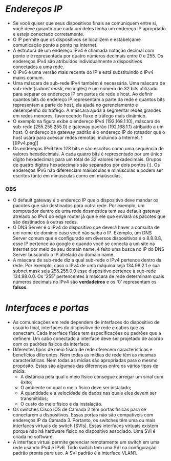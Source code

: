 # *Endereços IP*

- Se você quiser que seus dispositivos finais se comuniquem entre si, você deve garantir que cada um deles tenha um endereço IP apropriado e esteja conectado corretamente. 
- O IP permite que os dispositivos se localizem e estabelçame comunicação ponto a ponto na Internet. 
- A estrutura de um endereço IPv4 é chamada notação decimal com ponto e é representada por quatro números decimais entre 0 e 255. Os endereços IPv4 são atribuídos individualmente a dispositivos conectados a uma rede.
- O IPv6 é uma versão mais recente do IP e está substituindo o IPv4 mains comum.
- Uma máscara de sub-rede IPv4 também é necessária. Uma máscara de sub-rede (_subnet mask_, em inglês) é um número de 32 bits utilizado para separar os endereços IP em partes de rede e host. Ao definir quantos bits do endereço IP representam a parte da rede e quantos bits representam a parte do host, ela ajuda no gerenciamento e desempenho do tráfego. A máscara ajuda a segmentar redes grandes em redes menores, favorecendo fluxo e tráfego mais dinâmico. 
- O exemplo na figura exibe o endereço IPv4 (192.168.1.10), máscara de sub-rede (255.255.255.0) e gateway padrão (192.168.1.1) atribuído a um host. O endereço de gateway padrão é o endereço IP do roteador que o host usará para acessar redes remotas, incluindo a Internet.
  ![[IPv4.png]]
- Os endereços IPv6 têm 128 bits e são escritos como uma sequência de valores hexadecimais. A cada quatro bits é representado por um único dígito hexadecimal; para um total de 32 valores hexadecimais. Grupos de quatro dígitos hexadecimais são separados por dois pontos (:). Os endereços IPv6 não diferenciam maiúsculas e minúsculas e podem ser escritos tanto em minúsculas como em maiúsculas.

### **OBS**

- O default gateway é o endereço IP que o dispositivo deve mandar os pacotes que são destinados para outra rede. Por exemplo, um computador dentro de uma rede dosméstica tem seu default gateway atrelado ao IPv4 do edge router já que é ele que enviará os pacotes que são destinados à outras redes. 
- O DNS Server é o IPv4 do dispositivo que deverá haver a consulta de um nome de domínio caso você não saiba o IP. Exemplo, um DNS Server comum que é configurado em diversos dispositivos é o 8.8.8.8, esse IP pertence ao google e quando você se conecta a um site na Internet por meio de seu domain name, é feito uma busca no IP do DNS Server buscando o IP atrelado ao domain name. 
- A máscara de sub-rede diz a qual sub-rede o IPv4 pertence dentro da rede. Por exemplo, caso o IPv4 de uma máquina seja 134.98.2.1 e sua subnet mask seja 255.255.0.0 esse dispositivo pertence à sub-rede 134.98.0.0. Os '255' pertencentes à máscara de rede determinam quais números decimais no IPv4 são **verdadeiros** e os '0' representam os **falsos**. 

# *Interfaces e portas*

- As comunicações em rede dependem de interfaces do dispositivo de usuário final, interfaces do dispositivo de rede e cabos que as conectam. Cada interface física tem especificações ou padrões que a definem. Um cabo conectado à interface deve ser projetado de acordo com os padrões físicos da interface. 
- Diferentes tipos de meio físico de rede oferecem características e benefícios diferentes. Nem todas as mídias de rede têm as mesmas características. Nem todas as mídias são apropriadas para o mesmo propósito. Estas são algumas das diferenças entre os vários tipos de mídia:
	-   A distância pela qual o meio físico consegue carregar um sinal com êxito;
	-   O ambiente no qual o meio físico deve ser instalado;
	-   A quantidade e a velocidade de dados nas quais eles devem ser transmitidos;
	-   O custo do meio físico e da instalação.
- Os switches Cisco IOS de Camada 2 têm portas físicas para se conectarem a dispositivos. Essas portas não são compatíveis com endereços IP da Camada 3. Portanto, os switches têm uma ou mais interfaces virtuais de switch (SVIs). Essas interfaces virtuais existem porque não há hardware físico no dispositivo associado. Uma SVI é criada no software.
- A interface virtual permite gerenciar remotamente um switch em uma rede usando IPv4 e IPv6. Todo switch tem uma SVI na configuração padrão pronta para uso. A SVI padrão é a interface VLAN1. 

